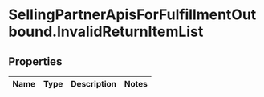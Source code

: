 # SellingPartnerApisForFulfillmentOutbound.InvalidReturnItemList

## Properties
Name | Type | Description | Notes
------------ | ------------- | ------------- | -------------


